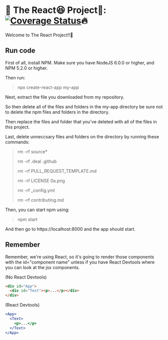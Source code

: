 # :rainbow: The React:laughing: Project:stars:: [![Coverage Status](https://coveralls.io/repos/github/zixuan75/react-project/badge.svg)](https://coveralls.io/github/zixuan75/react-project?branch=master):fire:

Welcome to The React Project!!:2nd_place_medal:

## Run code

First of all, install NPM. Make sure you have NodeJS 6.0.0 or higher, and NPM 5.2.0 or higher.

Then run:

> npx create-react-app my-app

Next, extract the file you downloaded from my repository.

So then delete all of the files and folders in the my-app directory be sure not to delete the npm files and folders in the directory.

Then replace the files and folder that you've deleted with all of the files in this project.

Last, delete unneccsary files and folders on the directory by running these commands:

> rm -rf source*
>
> rm -rf .deal .github
>
> rm -rf PULL_REQUEST_TEMPLATE.md
>
> rm -rf LICENSE 0a.png
>
> rm -rf _config.yml
>
> rm -rf contributing.md

Then, you can start npm using:

> npm start

And then go to https://localhost:8000 and the app should start.

## Remember

Remember, we're using React, so it's going to render those components with the id="component name" unless if you have React Devtools where you can look at the jsx components.

(No React Devtools)

```html
<div id="App">
  <div id="Text"><p>...</p></div>
</div>
```

(React Devtools)

```jsx
<App>
  <Text>
    <p>...</p>
  </Text>
</App>
```
